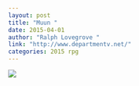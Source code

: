 ```yaml
---
layout: post
title: "Muun "
date: 2015-04-01
author: "Ralph Lovegrove "
link: "http://www.departmentv.net/"
categories: 2015 rpg
---
```

![]({{site.url}}/2015images/Muun.jpg)

